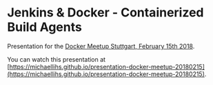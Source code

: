 Jenkins & Docker - Containerized Build Agents
=============================================

Presentation for the [Docker Meetup Stuttgart, February 15th 2018](https://www.meetup.com/de-DE/Docker-Stuttgart/events/246746086/).

You can watch this presentation at [https://michaellihs.github.io/presentation-docker-meetup-20180215](https://michaellihs.github.io/presentation-docker-meetup-20180215).


